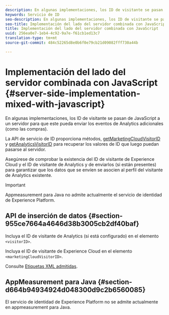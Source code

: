 ```yaml
---
description: En algunas implementaciones, los ID de visitante se pasan de JavaScript a un servidor para que este pueda enviar los eventos de Analytics adicionales (como las compras).
keywords: Servicio de ID
seo-description: En algunas implementaciones, los ID de visitante se pasan de JavaScript a un servidor para que este pueda enviar los eventos de Analytics adicionales (como las compras).
seo-title: Implementación del lado del servidor combinada con JavaScript
title: Implementación del lado del servidor combinada con JavaScript
uuid: 256ea0e7-1eb4-4c92-9a7e-f61cb1ed13c7
translation-type: tm+mt
source-git-commit: 484c52265d8e0b6f0e79cb21d09082fff730a44b

---
```



# Implementación del lado del servidor combinada con JavaScript {#server-side-implementation-mixed-with-javascript}

En algunas implementaciones, los ID de visitante se pasan de JavaScript a un servidor para que este pueda enviar los eventos de Analytics adicionales (como las compras).

La API de servicio de ID proporciona métodos, [getMarketingCloudVisitorID](../../library/get-set/getmcvid.md) y [getAnalyticsVisitorID](../../library/get-set/getanalyticsvisitorid.md) para recuperar los valores de ID que luego puedan pasarse al servidor.

Asegúrese de comprobar la existencia del ID de visitante de Experience Cloud y el ID de visitante de Analytics y de enviarlos (si están presentes) para garantizar que los datos que se envíen se asocien al perfil del visitante de Analytics existente.

>[!IMPORTANT]
>
>Appmeasurement para Java no admite actualmente el servicio de identidad de Experience Platform.

## API de inserción de datos {#section-955ce7664a4646d38b3005cb2df40baf}

Incluya el ID de visitante de Analytics (si está configurado) en el elemento `<visitorID>`.

Incluya el ID de visitante de Experience Cloud en el elemento `<marketingCloudVisitorID>`.

Consulte [Etiquetas XML admitidas](https://marketing.adobe.com/developer/en_US/documentation/data-insertion/r-supported-tags).

## AppMeasurement para Java {#section-d664b94934924d048300d9c2b6560085}

El servicio de identidad de Experience Platform no se admite actualmente en appmeasurement para Java.
